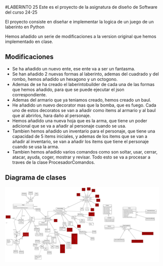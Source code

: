 #LABERINTO 25
Este es el proyecto de la asignatura de diseño de Software del curso 24-25

El proyecto consiste en diseñar e implementar la logica de un juego de un laberinto en Python

Hemos añadido un serie de modificaciones a la version original que hemos implementado en clase.

## **Modificaciones**
- Se ha añadido un nuevo ente, ese ente va a ser un fantasma.
- Se han añadido 2 nuevas formas al laberinto, ademas del cuadrado y del rombo, hemos añadido un hexagono y un octogono.
- Ademas de se ha creado el laberintobuilder de cada una de las formas que hemos añadido, para que se puede ejecutar el json
  correspondiente.
- Ademas del armario que ya teniamos creado, hemos creado un baul.
- He añadido un nuevo decorator mas que la bomba, que es fuego. Cada uno de estos decoratos se van a añadir como items al armario
  y al baul que al abrirlos, hara daño al personaje.
- Hemos añadido una nueva hoja que es la arma, que tiene un poder adicional que se va a añadir al personaje cuando se usa.
- Tambien hemos añadido un inventario para el personaje, que tiene una capacidad de 5 items iniciales, y ademas de los items
  que se van a añadir al inventario, se van a añadir los items que tiene el personaje cuando se usa la arma.
- Tambien hemos añadido varios comandos como son soltar, usar, cerrar, atacar, ayuda, coger, mostrar y revisar. Todo esto se va a procesar
  a traves de la clase ProcesadorComandos.

## **Diagrama de clases**
![Diagrama de clases](imagenes/Final.jpg)



